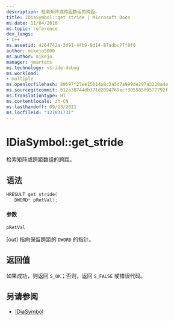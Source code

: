 ```yaml
---
description: 检索矩阵或跨距数组的跨距。
title: IDiaSymbol::get_stride | Microsoft Docs
ms.date: 11/04/2016
ms.topic: reference
dev_langs:
- C++
ms.assetid: 4264742a-3d91-44b9-9d14-87adbc77f0f0
author: mikejo5000
ms.author: mikejo
manager: jmartens
ms.technology: vs-ide-debug
ms.workload:
- multiple
ms.openlocfilehash: 89597f27ee15014a8c2a5d7a999de297a3228a4e
ms.sourcegitcommit: b12a38744db371d2894769ecf305585f9577792f
ms.translationtype: HT
ms.contentlocale: zh-CN
ms.lasthandoff: 09/13/2021
ms.locfileid: "127831731"
---
```

# <a name="idiasymbolget_stride"></a>IDiaSymbol::get_stride
检索矩阵或跨距数组的跨距。

## <a name="syntax"></a>语法

```C++
HRESULT get_stride(
   DWORD* pRetVal);
```

#### <a name="parameters"></a>参数
 `pRetVal`

[out] 指向保留跨距的 `DWORD` 的指针。

## <a name="return-value"></a>返回值
 如果成功，则返回 `S_OK`；否则，返回 `S_FALSE` 或错误代码。

## <a name="see-also"></a>另请参阅
- [IDiaSymbol](../../debugger/debug-interface-access/idiasymbol.md)
